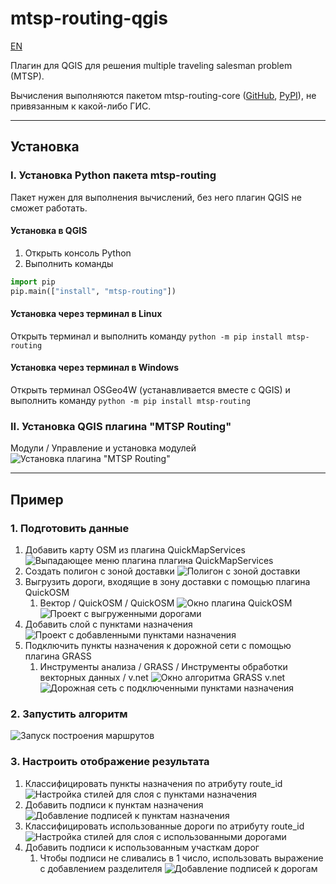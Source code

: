 # mtsp-routing-qgis

[EN](https://github.com/bkarpov/mtsp-routing-qgis/blob/main/README.md)

Плагин для QGIS для решения multiple traveling salesman problem (MTSP).

Вычисления выполняются пакетом mtsp-routing-core
([GitHub](https://github.com/bkarpov/mtsp-routing-core),
[PyPI](https://pypi.org/project/mtsp-routing/)), не привязанным к какой-либо ГИС.

---

## Установка

### I. Установка Python пакета mtsp-routing

Пакет нужен для выполнения вычислений, без него плагин QGIS не сможет работать. 

#### Установка в QGIS
1. Открыть консоль Python
2. Выполнить команды
```python
import pip
pip.main(["install", "mtsp-routing"])
```
 
#### Установка через терминал в Linux

Открыть терминал и выполнить команду ```python -m pip install mtsp-routing```

#### Установка через терминал в Windows

Открыть терминал OSGeo4W (устанавливается вместе с QGIS) и выполнить команду ```python -m pip install mtsp-routing```

### II. Установка QGIS плагина "MTSP Routing"

Модули / Управление и установка модулей
![Установка плагина "MTSP Routing"](docs/images/ru/installation.png)

---

## Пример

### 1. Подготовить данные
   1. Добавить карту OSM из плагина QuickMapServices
![Выпадающее меню плагина плагина QuickMapServices](docs/images/ru/data_preparation_1.png)
   2. Создать полигон с зоной доставки
![Полигон с зоной доставки](docs/images/ru/data_preparation_2.png)
   3. Выгрузить дороги, входящие в зону доставки с помощью плагина QuickOSM
      1. Вектор / QuickOSM / QuickOSM
![Окно плагина QuickOSM](docs/images/ru/data_preparation_3.png)
![Проект с выгруженными дорогами](docs/images/ru/data_preparation_4.png)
   4. Добавить слой с пунктами назначения
![Проект с добавленными пунктами назначения](docs/images/ru/data_preparation_5.png)
   5. Подключить пункты назначения к дорожной сети с помощью плагина GRASS
      1. Инструменты анализа / GRASS / Инструменты обработки векторных данных / v.net
![Окно алгоритма GRASS v.net](docs/images/ru/data_preparation_6.png)
![Дорожная сеть с подключенными пунктами назначения](docs/images/ru/data_preparation_7.png)

### 2. Запустить алгоритм
![Запуск построения маршрутов](docs/images/ru/run_algorithm.png)

### 3. Настроить отображение результата
   1. Классифицировать пункты назначения по атрибуту route_id
![Настройка стилей для слоя с пунктами назначения](docs/images/ru/output_settings_1.png)
   2. Добавить подписи к пунктам назначения
![Добавление подписей к пунктам назначения](docs/images/ru/output_settings_2.png)
   3. Классифицировать использованные дороги по атрибуту route_id
![Настройка стилей для слоя с использованными дорогами](docs/images/ru/output_settings_3.png)
   4. Добавить подписи к использованным участкам дорог
      1. Чтобы подписи не сливались в 1 число, использовать выражение с добавлением разделителя 
![Добавление подписей к дорогам](docs/images/ru/output_settings_4.png)
